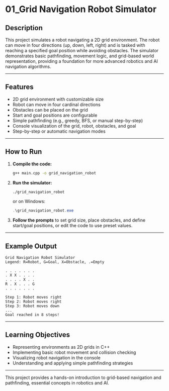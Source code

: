# 01_Grid Navigation Robot Simulator

## Description

This project simulates a robot navigating a 2D grid environment. The robot can move in four directions (up, down, left, right) and is tasked with reaching a specified goal position while avoiding obstacles. The simulator demonstrates basic pathfinding, movement logic, and grid-based world representation, providing a foundation for more advanced robotics and AI navigation algorithms.

---

## Features

- 2D grid environment with customizable size
- Robot can move in four cardinal directions
- Obstacles can be placed on the grid
- Start and goal positions are configurable
- Simple pathfinding (e.g., greedy, BFS, or manual step-by-step)
- Console visualization of the grid, robot, obstacles, and goal
- Step-by-step or automatic navigation modes

---

## How to Run

1. **Compile the code:**
   ```bash
   g++ main.cpp -o grid_navigation_robot
   ```

2. **Run the simulator:**
   ```bash
   ./grid_navigation_robot
   ```
   or on Windows:
   ```powershell
   .\grid_navigation_robot.exe
   ```

3. **Follow the prompts** to set grid size, place obstacles, and define start/goal positions, or edit the code to use preset values.

---

## Example Output

```
Grid Navigation Robot Simulator
Legend: R=Robot, G=Goal, X=Obstacle, .=Empty

. . . . . . .
. X X . . . .
. . . . X . .
R . X . . . G
. . . . . . .

Step 1: Robot moves right
Step 2: Robot moves right
Step 3: Robot moves down
...
Goal reached in 8 steps!
```

---

## Learning Objectives

- Representing environments as 2D grids in C++
- Implementing basic robot movement and collision checking
- Visualizing robot navigation in the console
- Understanding and applying simple pathfinding strategies

---

This project provides a hands-on introduction to grid-based navigation and pathfinding, essential concepts in robotics and AI.